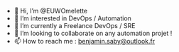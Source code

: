 - 👋 Hi, I’m @EUWOmelette
- 👀 I’m interested in DevOps / Automation
- 🌱 I’m currently a Freelance DevOps / SRE
- 💞️ I’m looking to collaborate on any automation projet !
- 📫 How to reach me : benjamin.saby@outlook.fr

<!---
EUWOmelette/EUWOmelette is a ✨ special ✨ repository because its `README.md` (this file) appears on your GitHub profile.
You can click the Preview link to take a look at your changes.
--->
